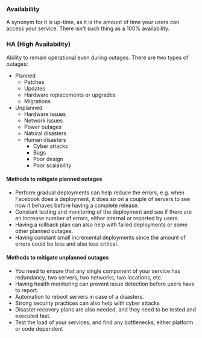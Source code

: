 ### Availability
A synonym for it is up-time, as it is the amount of time your users can access your service.
There isn't such thing as a 100% availability.

### HA (High Availability)

Ability to remain operational even during outages.
There are two types of outages:
* Planned
	* Patches
	* Updates
	* Hardware replacements or upgrades
	* Migrations
* Unplanned
	* Hardware issues
	* Network issues
	* Power outages
	* Natural disasters
	* Human disasters
		* Cyber attacks
		* Bugs
		* Poor design
		* Poor scalability

#### Methods to mitigate planned outages

* Perform gradual deployments can help reduce the errors, e.g. when Facebook does a deployment, it does so on a couple of servers to see how it behaves before having a complete release.
* Constant testing and monitoring of the deployment and see if there are an increase number of errors, either internal or reported by users.
* Having a rollback plan can also help with failed deployments or some other planned outages.
* Having constant small incremental deployments since the amount of errors could be less and also less critical.

#### Methods to mitigate unplanned outages

* You need to ensure that any single component of your service has redundancy, two servers, two networks, two locations, etc.
* Having health monitoring can prevent issue detection before users have to report.
* Automation to reboot servers in case of a disasters.
* Strong security practices can also help with cyber attacks
* Disaster recovery plans are also needed, and they need to be tested and executed fast.
* Test the load of your services, and find any bottlenecks, either platform or code dependent
